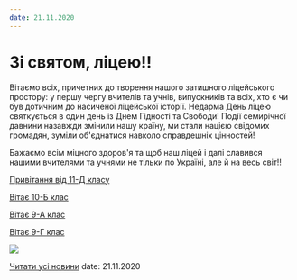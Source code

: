 ```yaml
---
date: 21.11.2020
---
```

# Зі святом, ліцею!!

Вітаємо всіх, причетних до творення нашого затишного ліцейського простору: у першу чергу вчителів та учнів, випускників та всіх, хто є чи був дотичним до насиченої ліцейської історії. Недарма День ліцею святкується в один день із Днем Гідності та Свободи! Події семирічної давнини назавжди змінили нашу країну, ми стали нацією свідомих громадян, зуміли об'єднатися навколо справдешніх цінностей!

Бажаємо всім міцного здоров'я та щоб наш ліцей і далі славився нашими вчителями та учнями не тільки по Україні, але й на весь світ!!

[Привітання від 11-Д класу](https://www.youtube.com/watch?v=64pwJTy9avA)

[Вітає 10-Б клас](https://youtu.be/asXbOOCROKo)

[Вітає 9-А клас](https://youtu.be/0DUWYW3oTLU)

[Вітає 9-Г клас](https://youtu.be/aGCM1dghYOM)

![](/images/blog/зі-святом-ліцею/вітає-10-а.jpg)

[Читати усі новини](/news)
date: 21.11.2020
